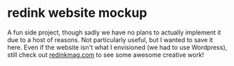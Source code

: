 # redink website mockup

A fun side project, though sadly we have no plans to actually implement it due to a host of reasons. Not particularly useful, but I wanted to save it here.  Even if the website isn't what I envisioned (we had to use Wordpress), still check out [redinkmag.com](https://redinkmag.com/) to see some awesome creative work!

